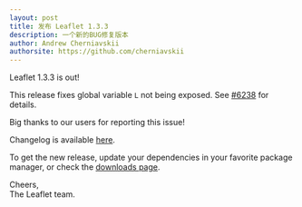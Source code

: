```yaml
---
layout: post
title: 发布 Leaflet 1.3.3
description: 一个新的BUG修复版本
author: Andrew Cherniavskii
authorsite: https://github.com/cherniavskii
---
```


Leaflet 1.3.3 is out!

This release fixes global variable `L` not being exposed. See [#6238](https://github.com/Leaflet/Leaflet/issues/6238) for details.

Big thanks to our users for reporting this issue!

Changelog is available [here](https://github.com/Leaflet/Leaflet/blob/master/CHANGELOG.md).

To get the new release, update your dependencies in your favorite package manager, or check the [downloads page](https://leafletjs.com/download.html).

Cheers,<br>
The Leaflet team.
